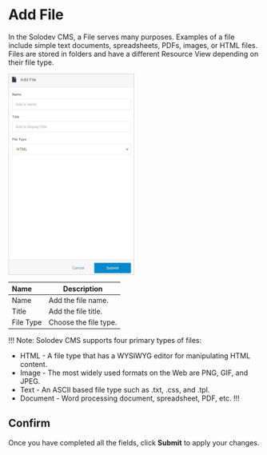 # Add File 

In the Solodev CMS, a File serves many purposes. Examples of a file include simple text documents, spreadsheets, PDFs, images, or HTML files. Files are stored in folders and have a different Resource View depending on their file type.

<img src="../../../../images/documents10.jpg" alt="documents10" style="width: 50%; display: block"></a>

**Name** | **Description**
:--- | ---
Name | Add the file name.
Title | Add the file title.
File Type | Choose the file type.

!!! Note:
Solodev CMS supports four primary types of files:

- HTML - A file type that has a WYSIWYG editor for manipulating HTML content.
- Image - The most widely used formats on the Web are PNG, GIF, and JPEG.
- Text - An ASCII based file type such as .txt, .css, and .tpl.
- Document - Word processing document, spreadsheet, PDF, etc.
!!!

## Confirm

Once you have completed all the fields, click **Submit** to apply your changes.